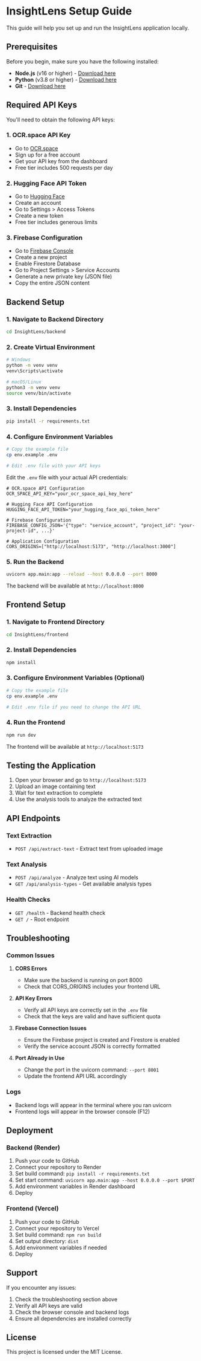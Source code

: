 # InsightLens Setup Guide

This guide will help you set up and run the InsightLens application locally.

## Prerequisites

Before you begin, make sure you have the following installed:

- **Node.js** (v16 or higher) - [Download here](https://nodejs.org/)
- **Python** (v3.8 or higher) - [Download here](https://python.org/)
- **Git** - [Download here](https://git-scm.com/)

## Required API Keys

You'll need to obtain the following API keys:

### 1. OCR.space API Key
- Go to [OCR.space](https://ocr.space/ocrapi)
- Sign up for a free account
- Get your API key from the dashboard
- Free tier includes 500 requests per day

### 2. Hugging Face API Token
- Go to [Hugging Face](https://huggingface.co/)
- Create an account
- Go to Settings > Access Tokens
- Create a new token
- Free tier includes generous limits

### 3. Firebase Configuration
- Go to [Firebase Console](https://console.firebase.google.com/)
- Create a new project
- Enable Firestore Database
- Go to Project Settings > Service Accounts
- Generate a new private key (JSON file)
- Copy the entire JSON content

## Backend Setup

### 1. Navigate to Backend Directory
```bash
cd InsightLens/backend
```

### 2. Create Virtual Environment
```bash
# Windows
python -m venv venv
venv\Scripts\activate

# macOS/Linux
python3 -m venv venv
source venv/bin/activate
```

### 3. Install Dependencies
```bash
pip install -r requirements.txt
```

### 4. Configure Environment Variables
```bash
# Copy the example file
cp env.example .env

# Edit .env file with your API keys
```

Edit the `.env` file with your actual API credentials:

```env
# OCR.space API Configuration
OCR_SPACE_API_KEY="your_ocr_space_api_key_here"

# Hugging Face API Configuration
HUGGING_FACE_API_TOKEN="your_hugging_face_api_token_here"

# Firebase Configuration
FIREBASE_CONFIG_JSON='{"type": "service_account", "project_id": "your-project-id", ...}'

# Application Configuration
CORS_ORIGINS=["http://localhost:5173", "http://localhost:3000"]
```

### 5. Run the Backend
```bash
uvicorn app.main:app --reload --host 0.0.0.0 --port 8000
```

The backend will be available at `http://localhost:8000`

## Frontend Setup

### 1. Navigate to Frontend Directory
```bash
cd InsightLens/frontend
```

### 2. Install Dependencies
```bash
npm install
```

### 3. Configure Environment Variables (Optional)
```bash
# Copy the example file
cp env.example .env

# Edit .env file if you need to change the API URL
```

### 4. Run the Frontend
```bash
npm run dev
```

The frontend will be available at `http://localhost:5173`

## Testing the Application

1. Open your browser and go to `http://localhost:5173`
2. Upload an image containing text
3. Wait for text extraction to complete
4. Use the analysis tools to analyze the extracted text

## API Endpoints

### Text Extraction
- `POST /api/extract-text` - Extract text from uploaded image

### Text Analysis
- `POST /api/analyze` - Analyze text using AI models
- `GET /api/analysis-types` - Get available analysis types

### Health Checks
- `GET /health` - Backend health check
- `GET /` - Root endpoint

## Troubleshooting

### Common Issues

1. **CORS Errors**
   - Make sure the backend is running on port 8000
   - Check that CORS_ORIGINS includes your frontend URL

2. **API Key Errors**
   - Verify all API keys are correctly set in the `.env` file
   - Check that the keys are valid and have sufficient quota

3. **Firebase Connection Issues**
   - Ensure the Firebase project is created and Firestore is enabled
   - Verify the service account JSON is correctly formatted

4. **Port Already in Use**
   - Change the port in the uvicorn command: `--port 8001`
   - Update the frontend API URL accordingly

### Logs

- Backend logs will appear in the terminal where you ran uvicorn
- Frontend logs will appear in the browser console (F12)

## Deployment

### Backend (Render)
1. Push your code to GitHub
2. Connect your repository to Render
3. Set build command: `pip install -r requirements.txt`
4. Set start command: `uvicorn app.main:app --host 0.0.0.0 --port $PORT`
5. Add environment variables in Render dashboard
6. Deploy

### Frontend (Vercel)
1. Push your code to GitHub
2. Connect your repository to Vercel
3. Set build command: `npm run build`
4. Set output directory: `dist`
5. Add environment variables if needed
6. Deploy

## Support

If you encounter any issues:

1. Check the troubleshooting section above
2. Verify all API keys are valid
3. Check the browser console and backend logs
4. Ensure all dependencies are installed correctly

## License

This project is licensed under the MIT License. 